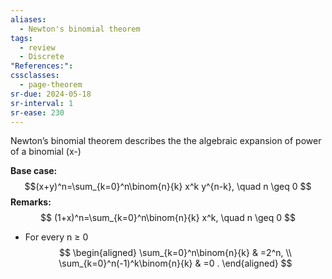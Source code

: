```yaml
---
aliases:
  - Newton's binomial theorem
tags:
  - review
  - Discrete
"References:": 
cssclasses:
  - page-theorem
sr-due: 2024-05-18
sr-interval: 1
sr-ease: 230
---
```

Newton’s binomial theorem describes the the algebraic expansion of power of a binomial (x-)

**Base case:**
$$(x+y)^n=\sum_{k=0}^n\binom{n}{k} x^k y^{n-k}, \quad n \geq 0 $$
**Remarks:**
$$
(1+x)^n=\sum_{k=0}^n\binom{n}{k} x^k, \quad n \geq 0 
$$
+ For every n ≥ 0
$$
\begin{aligned}
\sum_{k=0}^n\binom{n}{k} & =2^n, \\
\sum_{k=0}^n(-1)^k\binom{n}{k} & =0 .
\end{aligned}
$$
